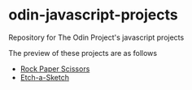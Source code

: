 # odin-javascript-projects
Repository for The Odin Project's javascript projects

The preview of these projects are as follows
- [Rock Paper Scissors](https://codepen.io/dinesh-prabhu/full/jOLXbbQ)
- [Etch-a-Sketch](https://codepen.io/dinesh-prabhu/full/VwzNZzV)